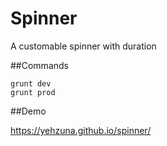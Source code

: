 # Spinner

A customable spinner with duration

##Commands

    grunt dev
    grunt prod

##Demo

https://yehzuna.github.io/spinner/